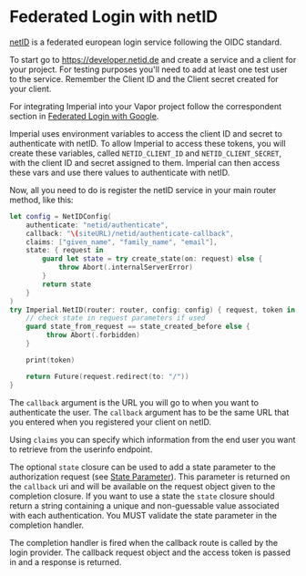 # Federated Login with netID

[netID](https://netid.de) is a federated european login service following the OIDC standard.

To start go to https://developer.netid.de and create a service and a client for your project. For testing purposes you'll need to add at least one test user to the service. 
Remember the Client ID and the Client secret created for your client.

For integrating Imperial into your Vapor project follow the correspondent section in [Federated Login with Google](../Google/README.md).

Imperial uses environment variables to access the client ID and secret to authenticate with netID. To allow Imperial to access these tokens, you will create these variables, called `NETID_CLIENT_ID` and `NETID_CLIENT_SECRET`, with the client ID and secret assigned to them. Imperial can then access these vars and use there values to authenticate with netID.

Now, all you need to do is register the netID service in your main router method, like this:

```swift
let config = NetIDConfig(
    authenticate: "netid/authenticate",
    callback: "\(siteURL)/netid/authenticate-callback",
    claims: ["given_name", "family_name", "email"],
    state: { request in
        guard let state = try create_state(on: request) else {
            throw Abort(.internalServerError)
        }
        return state
    }
)
try Imperial.NetID(router: router, config: config) { request, token in
    // check state in request parameters if used
    guard state_from_request == state_created_before else {
         throw Abort(.forbidden)
    }

    print(token)

    return Future(request.redirect(to: "/"))
}
```

The `callback` argument is the URL you will go to when you want to authenticate the user. The `callback` argument has to be the same URL that you entered when you registered your client on netID.

Using `claims` you can specify which information from the end user you want to retrieve from the userinfo endpoint.

The optional `state` closure can be used to add a state parameter to the authorization request (see [State Parameter](https://auth0.com/docs/protocols/oauth2/oauth-state)). This parameter is returned on the `callback` uri and will be available on the request object given to the completion closure. If you want to use a state the `state` closure should return a string containing a unique and non-guessable value associated with each authentication. You MUST validate the state parameter in the completion handler.

The completion handler is fired when the callback route is called by the login provider. The callback request object and the access token is passed in and a response is returned.

